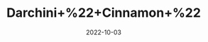 ---
title: 'Darchini+%22+Cinnamon+%22'
date: '2022-10-03' 
metatag: '' 
inventory: '0' 
draft: false 
# meta description 
shortDescripton: 'it+is+anti-viral%2c+anti-bacterial+and+anti-fungal+and+may+support+gut+health.+'
description: 'Spices'
longdescription: ''
featured: False
# product Price
price: '50.0'
# Product Short Description
shortDescription: 'it+is+anti-viral%2c+anti-bacterial+and+anti-fungal+and+may+support+gut+health.+'
productID: '0E3A728D-1529-ED11-9968-005056B3A416'
type: 'products'
category: 'Spices' 
thumnailproduct: 'https://eraconnect.blob.core.windows.net/product-images/aminsaddiquidawakhana/0E3A728D-1529-ED11-9968-005056B3A416.webp' 
images:
  - image: 'https://eraconnect.blob.core.windows.net/product-images/aminsaddiquidawakhana/0E3A728D-1529-ED11-9968-005056B3A416.webp'  
Variants:
---